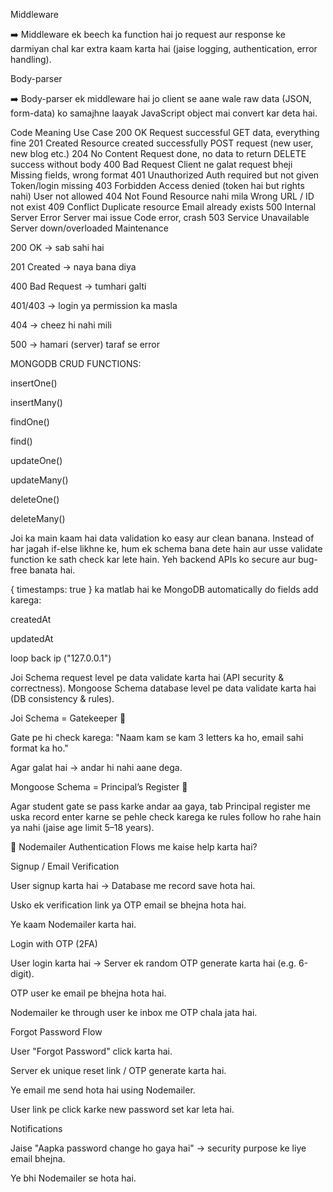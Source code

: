 Middleware

➡️ Middleware ek beech ka function hai jo request aur response ke darmiyan chal kar extra kaam karta hai (jaise logging, authentication, error handling).

Body-parser

➡️ Body-parser ek middleware hai jo client se aane wale raw data (JSON, form-data) ko samajhne laayak JavaScript object mai convert kar deta hai.

Code Meaning Use Case
200 OK Request successful GET data, everything fine
201 Created Resource created successfully POST request (new user, new blog etc.)
204 No Content Request done, no data to return DELETE success without body
400 Bad Request Client ne galat request bheji Missing fields, wrong format
401 Unauthorized Auth required but not given Token/login missing
403 Forbidden Access denied (token hai but rights nahi) User not allowed
404 Not Found Resource nahi mila Wrong URL / ID not exist
409 Conflict Duplicate resource Email already exists
500 Internal Server Error Server mai issue Code error, crash
503 Service Unavailable Server down/overloaded Maintenance

200 OK → sab sahi hai

201 Created → naya bana diya

400 Bad Request → tumhari galti

401/403 → login ya permission ka masla

404 → cheez hi nahi mili

500 → hamari (server) taraf se error

MONGODB CRUD FUNCTIONS:

insertOne()

insertMany()

findOne()

find()

updateOne()

updateMany()

deleteOne()

deleteMany()

Joi ka main kaam hai data validation ko easy aur clean banana. Instead of har jagah if-else likhne ke, hum ek schema bana dete hain aur usse validate function ke sath check kar lete hain. Yeh backend APIs ko secure aur bug-free banata hai.

{ timestamps: true } ka matlab hai ke MongoDB automatically do fields add karega:

createdAt

updatedAt

loop back ip ("127.0.0.1")

Joi Schema request level pe data validate karta hai (API security & correctness).
Mongoose Schema database level pe data validate karta hai (DB consistency & rules).

Joi Schema = Gatekeeper 🛑

Gate pe hi check karega: "Naam kam se kam 3 letters ka ho, email sahi format ka ho."

Agar galat hai → andar hi nahi aane dega.

Mongoose Schema = Principal’s Register 📖

Agar student gate se pass karke andar aa gaya, tab Principal register me uska record enter karne se pehle check karega ke rules follow ho rahe hain ya nahi (jaise age limit 5–18 years).

🔑 Nodemailer Authentication Flows me kaise help karta hai?

Signup / Email Verification

User signup karta hai → Database me record save hota hai.

Usko ek verification link ya OTP email se bhejna hota hai.

Ye kaam Nodemailer karta hai.

Login with OTP (2FA)

User login karta hai → Server ek random OTP generate karta hai (e.g. 6-digit).

OTP user ke email pe bhejna hota hai.

Nodemailer ke through user ke inbox me OTP chala jata hai.

Forgot Password Flow

User "Forgot Password" click karta hai.

Server ek unique reset link / OTP generate karta hai.

Ye email me send hota hai using Nodemailer.

User link pe click karke new password set kar leta hai.

Notifications

Jaise "Aapka password change ho gaya hai" → security purpose ke liye email bhejna.

Ye bhi Nodemailer se hota hai.
